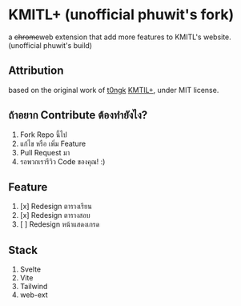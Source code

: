 # KMITL+ (unofficial phuwit's fork)
a ~~chrome~~web extension that add more features to KMITL's website. (unofficial phuwit's build)

## Attribution
based on the original work of [t0ngk](khttps://github.com/t0ngk) [KMTIL+](https://github.com/t0ngk/KMITL-PLUS), under MIT license.

## ถ้าอยาก Contribute ต้องทำยังไง?

1. Fork Repo นี้ไป
2. แก้ไข หรือ เพิ่ม Feature
3. Pull Request มา
4. รอพวกเรารีวิว Code ของคุณ! :)

## Feature

1. [x] Redesign ตารางเรียน
2. [x] Redesign ตารางสอบ
3. [ ] Redesign หน้าแสดงเกรด

## Stack

1. Svelte
2. Vite
3. Tailwind
4. web-ext

